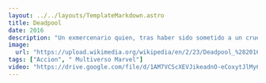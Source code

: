 ```yaml
---
layout: ../../layouts/TemplateMarkdown.astro
title: Deadpool
date: 2016
description: "Un exmercenario quien, tras haber sido sometido a un cruel experimento, adquiere el superpoder de sanar rápidamente y pretende vengarse del hombre que destrozó su vida."
image:
  url: "https://upload.wikimedia.org/wikipedia/en/2/23/Deadpool_%282016_poster%29.png"
tags: ["Accion", " Multiverso Marvel"]
video: "https://drive.google.com/file/d/1AM7VCScXEVJikeadnO-eCoxytJlMy6CJ/preview"
---
```

